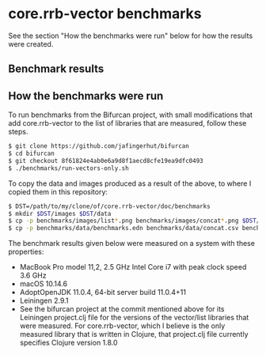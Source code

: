 # core.rrb-vector benchmarks

See the section "How the benchmarks were run" below for how the
results were created.


## Benchmark results


## How the benchmarks were run

To run benchmarks from the Bifurcan project, with small modifications
that add core.rrb-vector to the list of libraries that are measured,
follow these steps.

```bash
$ git clone https://github.com/jafingerhut/bifurcan
$ cd bifurcan
$ git checkout 8f61824e4ab0e6a9d8f1aecd8cfe19ea9dfc0493
$ ./benchmarks/run-vectors-only.sh
```

To copy the data and images produced as a result of the above, to
where I copied them in this repository:

```bash
$ DST=/path/to/my/clone/of/core.rrb-vector/doc/benchmarks
$ mkdir $DST/images $DST/data
$ cp -p benchmarks/images/list*.png benchmarks/images/concat*.png $DST/images
$ cp -p benchmarks/data/benchmarks.edn benchmarks/data/concat.csv benchmarks/data/list*.csv $DST/data
```

The benchmark results given below were measured on a system with these
properties:

* MacBook Pro model 11,2, 2.5 GHz Intel Core i7 with peak clock speed 3.6 GHz
* macOS 10.14.6
* AdoptOpenJDK 11.0.4, 64-bit server build 11.0.4+11
* Leiningen 2.9.1
* See the bifurcan project at the commit mentioned above for its
  Leiningen project.clj file for the versions of the vector/list
  libraries that were measured.  For core.rrb-vector, which I believe
  is the only measured library that is written in Clojure, that
  project.clj file currently specifies Clojure version 1.8.0


